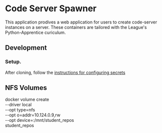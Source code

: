 #  Code Server Spawner

This application prodives a web application for users to create code-server
instances on a server. These containers are tailored with 
the League's Python-Apprentice curiculum. 

## Development

### Setup. 

After cloning, follow the [instructions for configuring secrets](https://github.com/league-infrastructure/league-infrastructure/wiki/Repository-Secrets)



## NFS Volumes


docker volume create \
  --driver local \
  --opt type=nfs \
  --opt o=addr=10.124.0.9,rw \
  --opt device=:/mnt/student_repos \
  student_repos

